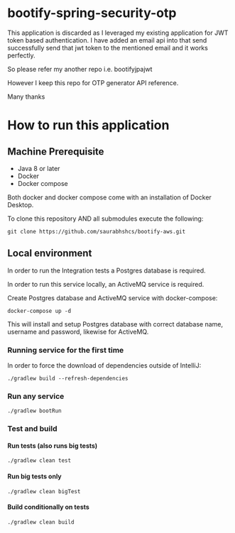 # bootify-spring-security-otp

This application is discarded as I leveraged my existing application for JWT token based authentication. I have added an email api into that send successfully send that jwt token to the mentioned email and it works perfectly.

So please refer my another repo i.e. bootifyjpajwt

However I keep this repo for OTP generator API reference.

Many thanks

# How to run this application

## Machine Prerequisite
- Java 8 or later
- Docker
- Docker compose

Both docker and docker compose come with an installation of Docker Desktop. 


To clone this repository AND all submodules execute the following:
```
git clone https://github.com/saurabhshcs/bootify-aws.git
```

## Local environment

In order to run the Integration tests a Postgres database is required.

In order to run this service locally, an ActiveMQ service is required. 

Create Postgres database and ActiveMQ service with docker-compose:
 
```
docker-compose up -d
```

This will install and setup Postgres database with correct database name, username and password,
likewise for ActiveMQ.

### Running service for the first time
In order to force the download of dependencies outside of IntelliJ:

`./gradlew build --refresh-dependencies`

### Run any service

`./gradlew bootRun`

### Test and build

#### Run tests (also runs big tests)
`./gradlew clean test`

#### Run big tests only
`./gradlew clean bigTest`

#### Build conditionally on tests
`./gradlew clean build`  

